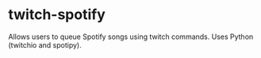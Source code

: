 # twitch-spotify
Allows users to queue Spotify songs using twitch commands. Uses Python (twitchio and spotipy).
